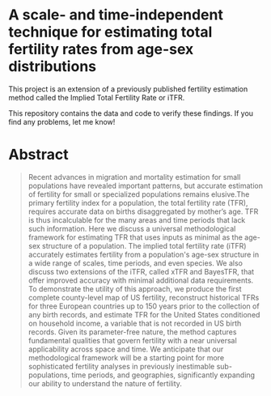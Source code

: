 # A scale- and time-independent technique for estimating total fertility rates from age-sex distributions

This project is an extension of a previously published fertility estimation method called the Implied Total Fertility Rate or iTFR. 

This repository contains the data and code to verify these findings. If you find any problems, let me know!

# Abstract
> Recent advances in migration and mortality estimation for small populations have revealed important patterns, but accurate estimation of fertility for small or specialized populations remains elusive.The primary fertility index for a population, the total fertility rate (TFR), requires accurate data on births disaggregated by mother’s age. TFR is thus incalculable for the many areas and time periods that lack such information. Here we discuss a universal methodological framework for estimating TFR that uses inputs as minimal as the age-sex structure of a population. The implied total fertility rate (iTFR) accurately estimates fertility from a population's age-sex structure in a wide range of scales, time periods, and even species. We also discuss two extensions of the iTFR, called xTFR and BayesTFR, that offer improved accuracy with minimal additional data requirements. To demonstrate the utility of this approach, we produce the first complete county-level map of US fertility, reconstruct historical TFRs for three European countries up to 150 years prior to the collection of any birth records, and estimate TFR for the United States conditioned on household income, a variable that is not recorded in US birth records. Given its parameter-free nature, the method captures fundamental qualities that govern fertility with a near universal applicability across space and time. We anticipate that our methodological framework will be a starting point for more sophisticated fertility analyses in previously inestimable sub-populations, time periods, and geographies, significantly expanding our ability to understand the nature of fertility.